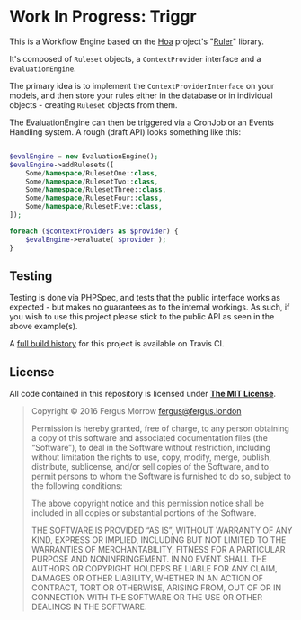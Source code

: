 # Work In Progress: Triggr

This is a Workflow Engine based on the [Hoa](http://hoa-project.net/En/) project's "[Ruler](http://hoa-project.net/En/Literature/Hack/Ruler.html)" library.

It's composed of `Ruleset` objects, a `ContextProvider` interface and a `EvaluationEngine`.

The primary idea is to implement the `ContextProviderInterface` on your models, and then store your rules either in the database or in individual objects - creating `Ruleset` objects from them.

The EvaluationEngine can then be triggered via a CronJob or an Events Handling system. A rough (draft API) looks something like this:

```php

$evalEngine = new EvaluationEngine();
$evalEngine->addRulesets([
	Some/Namespace/RulesetOne::class,
	Some/Namespace/RulesetTwo::class,
	Some/Namespace/RulesetThree::class,
	Some/Namespace/RulesetFour::class,
	Some/Namespace/RulesetFive::class,
]);

foreach ($contextProviders as $provider) {
	$evalEngine->evaluate( $provider );
}

```

## Testing

Testing is done via PHPSpec, and tests that the public interface works as expected - but makes no guarantees as to the internal workings. As such, if you wish to use this project please stick to the public API as seen in the above example(s).

A [full build history](https://travis-ci.org/FergusInLondon/Triggr/builds) for this project is available on Travis CI.

## License

All code contained in this repository is licensed under **[The MIT License](https://opensource.org/licenses/MIT)**.

> Copyright © 2016 Fergus Morrow <fergus@fergus.london>
> 
> Permission is hereby granted, free of charge, to any person
obtaining a copy of this software and associated documentation
files (the “Software”), to deal in the Software without
restriction, including without limitation the rights to use,
copy, modify, merge, publish, distribute, sublicense, and/or sell
copies of the Software, and to permit persons to whom the
Software is furnished to do so, subject to the following
conditions:
> 
> The above copyright notice and this permission notice shall be
included in all copies or substantial portions of the Software.
> 
> THE SOFTWARE IS PROVIDED “AS IS”, WITHOUT WARRANTY OF ANY KIND,
EXPRESS OR IMPLIED, INCLUDING BUT NOT LIMITED TO THE WARRANTIES
OF MERCHANTABILITY, FITNESS FOR A PARTICULAR PURPOSE AND
NONINFRINGEMENT. IN NO EVENT SHALL THE AUTHORS OR COPYRIGHT
HOLDERS BE LIABLE FOR ANY CLAIM, DAMAGES OR OTHER LIABILITY,
WHETHER IN AN ACTION OF CONTRACT, TORT OR OTHERWISE, ARISING
FROM, OUT OF OR IN CONNECTION WITH THE SOFTWARE OR THE USE OR
OTHER DEALINGS IN THE SOFTWARE.
